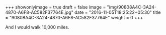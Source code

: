+++
showonlyimage = true
draft = false
image = "img/90808A4C-3A24-4870-A6F8-AC582F37764E.jpg"
date = "2016-11-05T18:25:22+05:30"
title = "90808A4C-3A24-4870-A6F8-AC582F37764E"
weight = 0
+++

And I would walk 10,000 miles.

